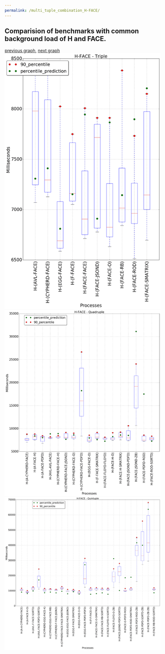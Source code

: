 ```yaml
---
permalink: /multi_tuple_combination_H-FACE/
---
```



## Comparision of benchmarks with common background load of H and FACE.

[previous graph](../multi_tuple_combination_H-EGG/), [next graph](../multi_tuple_combination_H-FLOYD/)
![graph figure](./images/triple/H/H-FACE_box.png)![graph figure](./images/quadruple/H/H-FACE_box.png)![graph figure](./images/quintuple/H/H-FACE_box.png)